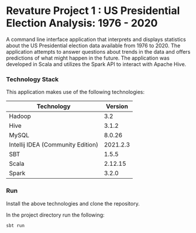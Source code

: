 # Revature Project 1 : US Presidential Election Analysis: 1976 - 2020
A command line interface application that interprets and displays statistics about the US Presidential election data available from 1976 to 2020. The application attempts to answer questions about trends in the data and offers predictions of what might happen in the future. The application was developed in Scala and utilizes the Spark API to interact with Apache Hive.

### Technology Stack
This application makes use of the following technologies:

Technology | Version
---------- | -------
Hadoop | 3.2
Hive | 3.1.2
MySQL | 8.0.26
Intellij IDEA (Community Edition) | 2021.2.3
SBT | 1.5.5
Scala | 2.12.15
Spark | 3.2.0

### Run
Install the above technologies and clone the repository.

In the project directory run the following:
```
sbt run
```